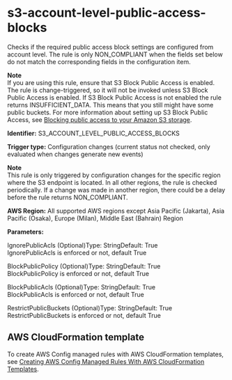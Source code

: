 # s3\-account\-level\-public\-access\-blocks<a name="s3-account-level-public-access-blocks"></a>

Checks if the required public access block settings are configured from account level\. The rule is only NON\_COMPLIANT when the fields set below do not match the corresponding fields in the configuration item\.

**Note**  
If you are using this rule, ensure that S3 Block Public Access is enabled\. The rule is change\-triggered, so it will not be invoked unless S3 Block Public Access is enabled\. If S3 Block Public Access is not enabled the rule returns INSUFFICIENT\_DATA\. This means that you still might have some public buckets\. For more information about setting up S3 Block Public Access, see [Blocking public access to your Amazon S3 storage](https://docs.aws.amazon.com/AmazonS3/latest/userguide/access-control-block-public-access.html)\.

**Identifier:** S3\_ACCOUNT\_LEVEL\_PUBLIC\_ACCESS\_BLOCKS

**Trigger type:** Configuration changes \(current status not checked, only evaluated when changes generate new events\)

**Note**  
This rule is only triggered by configuration changes for the specific region where the S3 endpoint is located\. In all other regions, the rule is checked periodically\. If a change was made in another region, there could be a delay before the rule returns NON\_COMPLIANT\. 

**AWS Region:** All supported AWS regions except Asia Pacific \(Jakarta\), Asia Pacific \(Osaka\), Europe \(Milan\), Middle East \(Bahrain\) Region

**Parameters:**

IgnorePublicAcls \(Optional\)Type: StringDefault: True  
IgnorePublicAcls is enforced or not, default True

BlockPublicPolicy \(Optional\)Type: StringDefault: True  
BlockPublicPolicy is enforced or not, default True

BlockPublicAcls \(Optional\)Type: StringDefault: True  
BlockPublicAcls is enforced or not, default True

RestrictPublicBuckets \(Optional\)Type: StringDefault: True  
RestrictPublicBuckets is enforced or not, default True

## AWS CloudFormation template<a name="w79aac11c32c17b9d473c19"></a>

To create AWS Config managed rules with AWS CloudFormation templates, see [Creating AWS Config Managed Rules With AWS CloudFormation Templates](aws-config-managed-rules-cloudformation-templates.md)\.